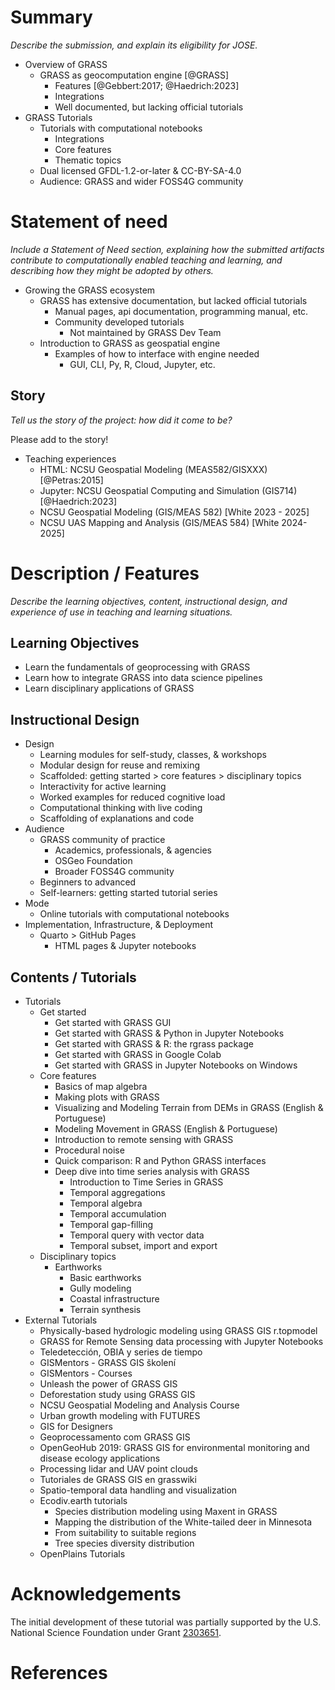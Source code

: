# Summary

*Describe the submission, and explain its eligibility for JOSE.* 

* Overview of GRASS
  * GRASS as geocomputation engine [@GRASS]
    * Features [@Gebbert:2017; @Haedrich:2023]
    * Integrations
    * Well documented, but lacking official tutorials
* GRASS Tutorials
  * Tutorials with computational notebooks
    * Integrations
    * Core features
    * Thematic topics
  * Dual licensed GFDL-1.2-or-later & CC-BY-SA-4.0
  * Audience: GRASS and wider FOSS4G community

# Statement of need

*Include a Statement of Need section, explaining how the submitted artifacts contribute to computationally enabled teaching and learning, and describing how they might be adopted by others.*

* Growing the GRASS ecosystem
  * GRASS has extensive documentation, but lacked official tutorials
    * Manual pages, api documentation, programming manual, etc.
    * Community developed tutorials
      * Not maintained by GRASS Dev Team
  * Introduction to GRASS as geospatial engine
    * Examples of how to interface with engine needed
      * GUI, CLI, Py, R, Cloud, Jupyter, etc.

## Story

*Tell us the story of the project: how did it come to be?*

Please add to the story!

* Teaching experiences
  * HTML: NCSU Geospatial Modeling (MEAS582/GISXXX) [@Petras:2015]
  * Jupyter: NCSU Geospatial Computing and Simulation (GIS714) [@Haedrich:2023]
  * NCSU Geospatial Modeling (GIS/MEAS 582) [White 2023 - 2025]
  * NCSU UAS Mapping and Analysis (GIS/MEAS 584) [White 2024-2025]

# Description / Features

*Describe the learning objectives, content, instructional design, and experience of use in teaching and learning situations.*

## Learning Objectives

* Learn the fundamentals of geoprocessing with GRASS
* Learn how to integrate GRASS into data science pipelines
* Learn disciplinary applications of GRASS

## Instructional Design

* Design
  * Learning modules for self-study, classes, & workshops
  * Modular design for reuse and remixing
  * Scaffolded: getting started > core features > disciplinary topics
  * Interactivity for active learning
  * Worked examples for reduced cognitive load
  * Computational thinking with live coding
  * Scaffolding of explanations and code
* Audience
  * GRASS community of practice
    * Academics, professionals, & agencies
    * OSGeo Foundation
    * Broader FOSS4G community
  * Beginners to advanced
  * Self-learners: getting started tutorial series
* Mode
  * Online tutorials with computational notebooks
* Implementation, Infrastructure, & Deployment
  * Quarto > GitHub Pages
    * HTML pages & Jupyter notebooks

## Contents / Tutorials

* Tutorials
  * Get started
    * Get started with GRASS GUI
    * Get started with GRASS & Python in Jupyter Notebooks
    * Get started with GRASS & R: the rgrass package
    * Get started with GRASS in Google Colab
    * Get started with GRASS in Jupyter Notebooks on Windows
  * Core features
    * Basics of map algebra
    * Making plots with GRASS
    * Visualizing and Modeling Terrain from DEMs in GRASS (English & Portuguese)
    * Modeling Movement in GRASS (English & Portuguese)
    * Introduction to remote sensing with GRASS
    * Procedural noise
    * Quick comparison: R and Python GRASS interfaces
    * Deep dive into time series analysis with GRASS
      * Introduction to Time Series in GRASS
      * Temporal aggregations
      * Temporal algebra
      * Temporal accumulation
      * Temporal gap-filling
      * Temporal query with vector data
      * Temporal subset, import and export
  * Disciplinary topics
    * Earthworks
      * Basic earthworks
      * Gully modeling
      * Coastal infrastructure
      * Terrain synthesis
* External Tutorials
  * Physically-based hydrologic modeling using GRASS GIS r.topmodel
  * GRASS for Remote Sensing data processing with Jupyter Notebooks
  * Teledetección, OBIA y series de tiempo
  * GISMentors - GRASS GIS školení
  * GISMentors - Courses
  * Unleash the power of GRASS GIS
  * Deforestation study using GRASS GIS
  * NCSU Geospatial Modeling and Analysis Course
  * Urban growth modeling with FUTURES
  * GIS for Designers
  * Geoprocessamento com GRASS GIS
  * OpenGeoHub 2019: GRASS GIS for environmental monitoring and disease ecology applications
  * Processing lidar and UAV point clouds
  * Tutoriales de GRASS GIS en grasswiki
  * Spatio-temporal data handling and visualization
  * Ecodiv.earth tutorials
    * Species distribution modeling using Maxent in GRASS
    * Mapping the distribution of the White-tailed deer in Minnesota
    * From suitability to suitable regions
    * Tree species diversity distribution
  * OpenPlains Tutorials

# Acknowledgements

The initial development of these tutorial was partially supported by the U.S. National Science Foundation under Grant [2303651](https://www.nsf.gov/awardsearch/showAward?AWD_ID=2303651).

# References